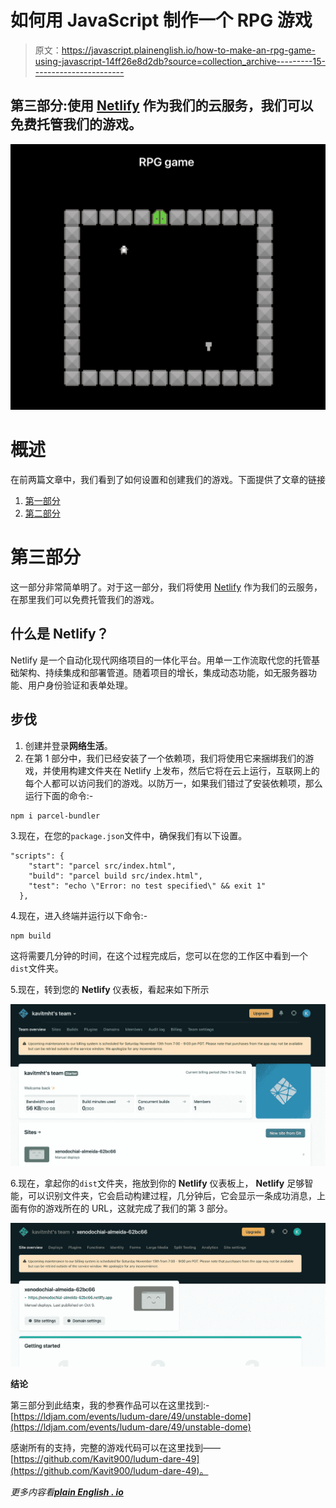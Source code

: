 # 如何用 JavaScript 制作一个 RPG 游戏

> 原文：<https://javascript.plainenglish.io/how-to-make-an-rpg-game-using-javascript-14ff26e8d2db?source=collection_archive---------15----------------------->

## 第三部分:使用 [Netlify](https://www.netlify.com/) 作为我们的云服务，我们可以免费托管我们的游戏。

![](img/49be13342e6bfad633ccf0cbe902eae4.png)

# 概述

在前两篇文章中，我们看到了如何设置和创建我们的游戏。下面提供了文章的链接

1.  [第一部分](/how-to-make-an-rpg-game-using-javascript-89b19cd49577)
2.  [第二部分](/how-to-make-a-rpg-game-using-javascript-cf3e9feff761?source=your_stories_page----------------------------------------)

# 第三部分

这一部分非常简单明了。对于这一部分，我们将使用 [Netlify](https://www.netlify.com/) 作为我们的云服务，在那里我们可以免费托管我们的游戏。

## 什么是 Netlify？

Netlify 是一个自动化现代网络项目的一体化平台。用单一工作流取代您的托管基础架构、持续集成和部署管道。随着项目的增长，集成动态功能，如无服务器功能、用户身份验证和表单处理。

## 步伐

1.  创建并登录**网络生活**。
2.  在第 1 部分中，我们已经安装了一个依赖项，我们将使用它来捆绑我们的游戏，并使用构建文件夹在 Netlify 上发布，然后它将在云上运行，互联网上的每个人都可以访问我们的游戏。以防万一，如果我们错过了安装依赖项，那么运行下面的命令:-

```
npm i parcel-bundler
```

3.现在，在您的`package.json`文件中，确保我们有以下设置。

```
"scripts": {
    "start": "parcel src/index.html",
    "build": "parcel build src/index.html",
    "test": "echo \"Error: no test specified\" && exit 1"
  },
```

4.现在，进入终端并运行以下命令:-

```
npm build
```

这将需要几分钟的时间，在这个过程完成后，您可以在您的工作区中看到一个`dist`文件夹。

5.现在，转到您的 **Netlify** 仪表板，看起来如下所示

![](img/2c991d3f446c1d701bd5745bbf36d93e.png)

6.现在，拿起你的`dist`文件夹，拖放到你的 **Netlify** 仪表板上， **Netlify** 足够智能，可以识别文件夹，它会启动构建过程，几分钟后，它会显示一条成功消息，上面有你的游戏所在的 URL，这就完成了我们的第 3 部分。

![](img/c63fac2a78debf160a4adf2f93f3c04d.png)

**结论**

第三部分到此结束，我的参赛作品可以在这里找到:-[https://ldjam.com/events/ludum-dare/49/unstable-dome](https://ldjam.com/events/ludum-dare/49/unstable-dome)

感谢所有的支持，完整的游戏代码可以在这里找到——[https://github.com/Kavit900/ludum-dare-49](https://github.com/Kavit900/ludum-dare-49)。

*更多内容看*[***plain English . io***](http://plainenglish.io/)